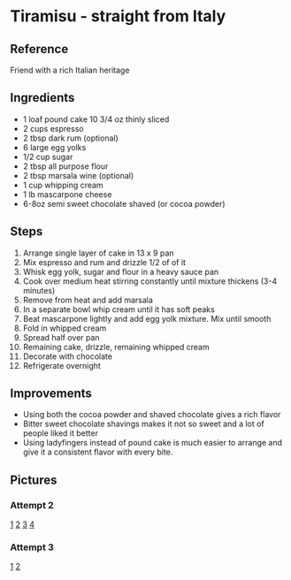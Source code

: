 # Tiramisu - straight from Italy

## Reference

Friend with a rich Italian heritage


## Ingredients

- 1 loaf pound cake 10 3/4 oz thinly sliced
- 2 cups espresso
- 2 tbsp dark rum (optional)
- 6 large egg yolks
- 1/2 cup sugar
- 2 tbsp all purpose flour
- 2 tbsp marsala wine (optional)
- 1 cup whipping cream
- 1 lb mascarpone cheese
- 6-8oz semi sweet chocolate shaved (or cocoa powder)

## Steps

1. Arrange single layer of cake in 13 x 9 pan
2. Mix espresso and rum and drizzle 1/2 of of it
3. Whisk egg yolk, sugar and flour in a heavy sauce pan
4. Cook over medium heat stirring constantly until mixture thickens (3-4 minutes)
5. Remove from heat and add marsala
6. In a separate bowl whip cream until it has soft peaks
7. Beat mascarpone lightly and add egg yolk mixture. Mix until smooth
8. Fold in whipped cream
9. Spread half over pan
10. Remaining cake, drizzle, remaining whipped cream
11. Decorate with chocolate
12. Refrigerate overnight

## Improvements

- Using both the cocoa powder and shaved chocolate gives a rich flavor
- Bitter sweet chocolate shavings makes it not so sweet and a lot of people liked it better
- Using ladyfingers instead of pound cake is much easier to arrange and give it a consistent flavor with every bite.

## Pictures

### Attempt 2
[1](images/tiramisu/a2_1.jpg)
[2](images/tiramisu/a2_2.jpg)
[3](images/tiramisu/a2_3.jpg)
[4](images/tiramisu/a2_4.jpg)

### Attempt 3
[1](images/tiramisu/a3_1.jpg)
[2](images/tiramisu/a3_2.jpg)
